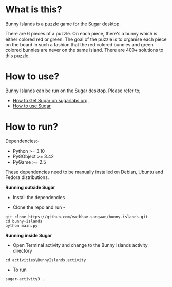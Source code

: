 What is this?
=============

Bunny Islands is a puzzle game for the Sugar desktop.

There are 6 pieces of a puzzle. On each piece, there's a bunny which is either colored red or green. The goal of the puzzle is to organise each piece on the board in such a fashion that the red colored bunnies and green colored bunnies are never on the same island. There are 400+ solutions to this puzzle. 


How to use?
===========

Bunny Islands can be run on the Sugar desktop.  Please refer to;

* [How to Get Sugar on sugarlabs.org](https://sugarlabs.org/),
* [How to use Sugar](https://help.sugarlabs.org/)

How to run?
=================

Dependencies:- 
- Python >= 3.10
- PyGObject >= 3.42
- PyGame >= 2.5
  
These dependencies need to be manually installed on Debian, Ubuntu and Fedora distributions.


**Running outside Sugar**


- Install the dependencies

- Clone the repo and run -
```
git clone https://github.com/vaibhav-sangwan/bunny-islands.git
cd bunny-islands
python main.py
```

**Running inside Sugar**

- Open Terminal activity and change to the Bunny Islands activity directory
```
cd activities\BunnyIslands.activity
```
- To run
```
sugar-activity3 .
```
